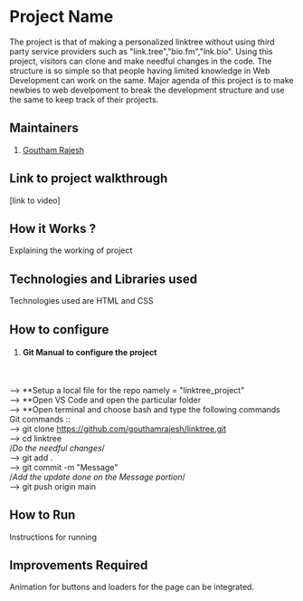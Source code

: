 # Project Name
The project is that of making a personalized linktree without using third party service providers such as "link.tree","bio.fm","lnk.bio". Using this project, visitors can clone and make needful changes in the code. The structure is so simple so that people having limited knowledge in Web Development can work on the same. Major agenda of this project is to make newbies to web develpoment to break the development structure and use the same to keep track of their projects.
## Maintainers
1. <a href="https://github.com/gouthamrajesh">Goutham Rajesh</a>
## Link to project walkthrough
[link to video]
## How it Works ?
Explaining the working of project
## Technologies and Libraries used
Technologies used are HTML and CSS
## How to configure
1. <h4>Git Manual to configure the project</h4><br>
--> **Setup a local file for the repo namely = "linktree_project"<br>
--> **Open VS Code and open the particular folder<br>
--> **Open terminal and choose bash and type the following commands<br>
Git commands ::<br>
--> git clone https://github.com/gouthamrajesh/linktree.git<br>
--> cd linktree<br>
/*Do the needful changes*/<br>
--> git add .<br>
--> git commit -m "Message"<br>
/*Add the update done on the Message portion*/<br>
--> git push origin main<br>
## How to Run
Instructions for running
## Improvements Required
Animation for buttons and loaders for the page can be integrated.
